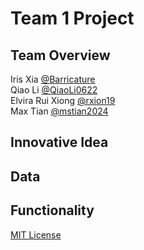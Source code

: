 # Team 1 Project

## Team Overview
Iris Xia [@Barricature](https://github.com/Barricature)\
Qiao Li [@QiaoLi0622](https://github.com/QiaoLi0622)\
Elvira Rui Xiong [@rxion19](https://github.com/rxion19)\
Max Tian [@mstian2024](https://github.com/mstian2024)

## Innovative Idea

## Data

## Functionality

[MIT License](https://opensource.org/licenses/MIT)
